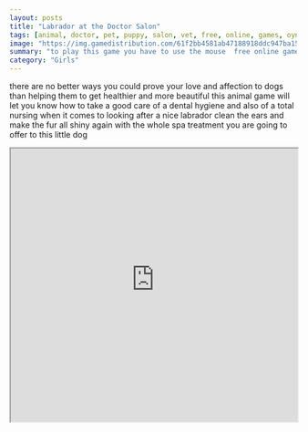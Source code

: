 ```yaml
---
layout: posts
title: "Labrador at the Doctor Salon"
tags: [animal, doctor, pet, puppy, salon, vet, free, online, games, oyna, game, free, games, play, play, games]
image: "https://img.gamedistribution.com/61f2bb4581ab47188918ddc947ba1502.jpg"
summary: "to play this game you have to use the mouse  free online games oyna game free games play play games"
category: "Girls"
---
```


there are no better ways you could prove your love and affection to dogs than helping them to get healthier and more beautiful this animal game will let you know how to take a good care of a dental hygiene and also of a total nursing when it comes to looking after a nice labrador clean the ears and make the fur all shiny again with the whole spa treatment you are going to offer to this little dog

<iframe width="100%" height="480px;" src="https://html5.gamedistribution.com/61f2bb4581ab47188918ddc947ba1502/"></iframe>